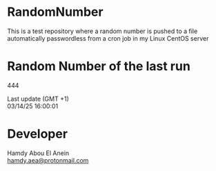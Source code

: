 # RandomNumber    
This is a test repository where a random number is pushed to a file automatically passwordless from a cron job in my Linux CentOS server    
# Random Number of the last run   
444
      
Last update (GMT +1)    
03/14/25 16:00:01
# Developer    
Hamdy Abou El Anein   
hamdy.aea@protonmail.com
